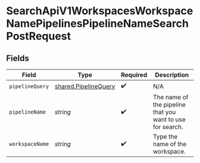 # SearchApiV1WorkspacesWorkspaceNamePipelinesPipelineNameSearchPostRequest


## Fields

| Field                                                        | Type                                                         | Required                                                     | Description                                                  |
| ------------------------------------------------------------ | ------------------------------------------------------------ | ------------------------------------------------------------ | ------------------------------------------------------------ |
| `pipelineQuery`                                              | [shared.PipelineQuery](../../models/shared/pipelinequery.md) | :heavy_check_mark:                                           | N/A                                                          |
| `pipelineName`                                               | *string*                                                     | :heavy_check_mark:                                           | The name of the pipeline that you want to use for search.    |
| `workspaceName`                                              | *string*                                                     | :heavy_check_mark:                                           | Type the name of the workspace.                              |